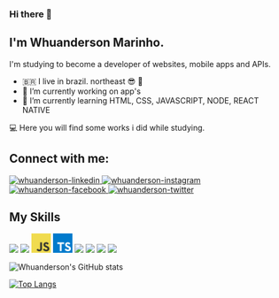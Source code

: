 ### Hi there 👋

## I'm Whuanderson Marinho.
I'm studying to become a developer of websites, mobile apps and APIs.
- 🇧🇷 I live in brazil. northeast 😎 🌅
- 🔭 I’m currently working on app's
- 🌱 I’m currently learning HTML, CSS, JAVASCRIPT, NODE, REACT NATIVE

:computer: Here you will find some works i did while studying.

## Connect with me:
<p>
<a href="https://www.linkedin.com/in/whuanderson-de-sousa-porto-marinho-a07204216/" target="_blank">
  <img aling="center" alt="whuanderson-linkedin" height="30" width="30" src="https://cdn.jsdelivr.net/gh/devicons/devicon/icons/linkedin/linkedin-plain.svg" style="max-width:100%;">
  </a>
<a href="https://www.instagram.com/whuandersonp/" target="_blank">
  <img aling="center" alt="whuanderson-instagram" height="30" width="30" src="https://cdn.jsdelivr.net/npm/simple-icons@3.0.1/icons/instagram.svg" style="max-width:100%;">
  </a>
  <a href="https://www.facebook.com/WhuandersonMarinho" target="_blank">
  <img aling="center" alt="whuanderson-facebook" height="30" width="30" src="https://cdn.jsdelivr.net/gh/devicons/devicon/icons/facebook/facebook-plain.svg" style="max-width:100%;">
  </a>
    <a href="https://twitter.com/Whuanderson" target="_blank">
  <img aling="center" alt="whuanderson-twitter" height="30" width="30" src="https://cdn.jsdelivr.net/gh/devicons/devicon/icons/twitter/twitter-original.svg" style="max-width:100%;">
  </a>
  </P>
  
## My Skills
<p>
<img src="https://camo.githubusercontent.com/63f020ff7abb9f79c154acf4a7f6eab051eec7573839195e0cd5c6697fe4e01a/68747470733a2f2f7777772e637265617469766566726565646f6d2e636f2e756b2f77702d636f6e74656e742f75706c6f6164732f323031332f30332f30302d616e64726f69642d342d305f69636f6e732e706e67" height="35px" data-canonical-src="https://www.creativefreedom.co.uk/wp-content/uploads/2013/03/00-android-4-0_icons.png" style="max-width:100%;">
<img src="https://camo.githubusercontent.com/7877b535720fe5bb7b1d265d7113d06a127ffb065ef2dbb3eb525e6275353947/68747470733a2f2f7777772e66726565706e676c6f676f732e636f6d2f75706c6f6164732f6170706c652d6c6f676f2d706e672f6170706c652d6c6f676f2d69636f6e2d7472616e73706172656e742d706e672d7376672d766563746f722d332e706e67" height="35px" data-canonical-src="https://www.freepnglogos.com/uploads/apple-logo-png/apple-logo-icon-transparent-png-svg-vector-3.png" style="max-width:100%;">

<img src="https://raw.githubusercontent.com/github/explore/80688e429a7d4ef2fca1e82350fe8e3517d3494d/topics/javascript/javascript.png" height="35px" style="max-width:100%;">

<img src="https://raw.githubusercontent.com/github/explore/80688e429a7d4ef2fca1e82350fe8e3517d3494d/topics/typescript/typescript.png" height="35px" style="max-width:100%;">
  
<img src="https://camo.githubusercontent.com/f990180f9fbc4901c5ea7ab4d6e757306064176dcba5e4edf57e8e701a7c04fa/68747470733a2f2f6170706d6173746572732e696f2f7374617469632f72656163742d34376365366537376630333930323065653265373661313063316539383865392e706e67" height="35px" data-canonical-src="https://appmasters.io/static/react-47ce6e77f039020ee2e76a10c1e988e9.png" style="max-width:100%;">
<img src="https://camo.githubusercontent.com/b14dca1713330627c2ffd3443c6770c27c193745afb7e810382ae571add48964/68747470733a2f2f7365656b6c6f676f2e636f6d2f696d616765732f462f6669676d612d6c6f676f2d453445323144334145412d7365656b6c6f676f2e636f6d2e706e67" height="35px" data-canonical-src="https://seeklogo.com/images/F/figma-logo-E4E21D3AEA-seeklogo.com.png" style="max-width:100%;">
 <img src="https://cdn.jsdelivr.net/gh/devicons/devicon/icons/css3/css3-original.svg" height="35px" style="max-width:100%;">
 <img src="https://cdn.jsdelivr.net/gh/devicons/devicon/icons/html5/html5-original.svg" height="35px" style="max-width:100%;">
 
 </p>


  

![Whuanderson's GitHub stats](https://github-readme-stats.vercel.app/api?username=Whuanderson&show_icons=true&theme=dracula)


[![Top Langs](https://github-readme-stats.vercel.app/api/top-langs/?username=Whuanderson)](https://github.com/Whuanderson/github-readme-stats)


